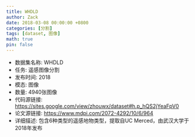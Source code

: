 ```yaml
---
title: WHDLD
author: Zack
date: 2018-03-08 00:00:00 +0800
categories: [分割]
tags: [dataset, 图像]
math: true
pin: false
---
```

- 数据集名称: WHDLD
- 任务: 遥感图像分割
- 发布时间: 2018
- 模态: 图像
- 数量: 4940张图像
- 代码源链接: https://sites.google.com/view/zhouwx/dataset#h.p_hQS2jYeaFpV0
- 论文源链接: https://www.mdpi.com/2072-4292/10/6/964
- 详细描述: 包含6种类型的遥感地物类型，提取自UC Merced，由武汉大学于2018年发布

